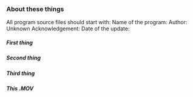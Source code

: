 
### About these things
 
 All program source files should start with:
 Name of the program: 
 Author: Unknown 
 Acknowledgement: 
 Date of the update: 
 
  
 
##### First thing




  
##### Second thing





##### Third thing





##### This .MOV
